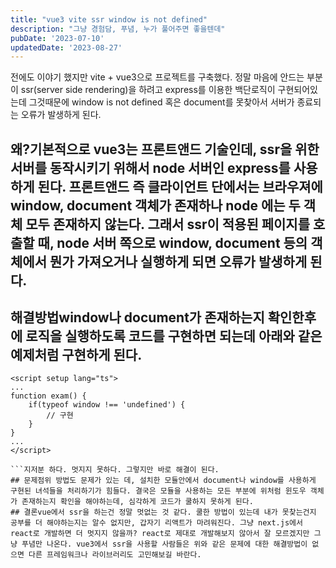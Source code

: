 ```yaml
---
title: "vue3 vite ssr window is not defined"
description: "그냥 경험담, 푸념, 누가 풀어주면 좋을텐데"
pubDate: '2023-07-10'
updatedDate: '2023-08-27'
---
```


전에도 이야기 했지만 vite + vue3으로 프로젝트를 구축했다. 정말 마음에 안드는 부분이 ssr(server side rendering)을 하려고 express를 이용한 백단로직이 구현되어있는데 그것때문에 window is not defined 혹은 document를 못찾아서 서버가 종료되는 오류가 발생하게 된다.
## 왜?기본적으로 vue3는 프론트앤드 기술인데, ssr을 위한 서버를 동작시키기 위해서 node 서버인 express를 사용하게 된다. 프론트앤드 즉 클라이언트 단에서는 브라우져에 window, document 객체가 존재하나 node 에는 두 객체 모두 존재하지 않는다. 그래서 ssr이 적용된 페이지를 호출할 때, node 서버 쪽으로 window, document 등의 객체에서 뭔가 가져오거나 실행하게 되면 오류가 발생하게 된다.
## 해결방법window나 document가 존재하는지 확인한후에 로직을 실행하도록 코드를 구현하면 되는데 아래와 같은 예제처럼 구현하게 된다.
```
<script setup lang="ts">
...
function exam() {
	if(typeof window !== 'undefined') {
		// 구현
	}
}
...
</script>

```지저분 하다. 멋지지 못하다. 그렇지만 바로 해결이 된다.
## 문제점위 방법도 문제가 있는 데, 설치한 모듈안에서 document나 window를 사용하게 구현된 녀석들을 처리하기가 힘들다. 결국은 모듈을 사용하는 모든 부분에 위처럼 윈도우 객체가 존재하는지 확인을 해야하는데, 심각하게 코드가 쿨하지 못하게 된다.
## 결론vue에서 ssr을 하는건 정말 멋없는 것 같다. 쿨한 방법이 있는데 내가 못찾는건지 공부를 더 해야하는지는 알수 없지만, 갑자기 리액트가 마려워진다. 그냥 next.js에서 react로 개발하면 더 멋지지 않을까? react로 제대로 개발해보지 않아서 잘 모르겠지만 그냥 푸념만 나온다. vue3에서 ssr을 사용할 사람들은 위와 같은 문제에 대한 해결방법이 없으면 다른 프레임워크나 라이브러리도 고민해보길 바란다.